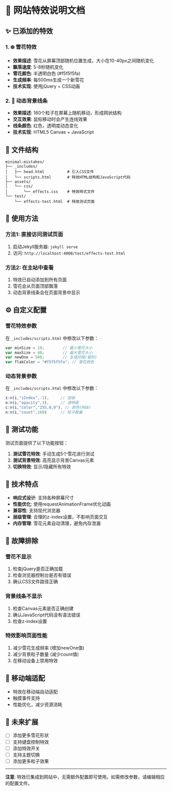 # 🎉 网站特效说明文档

## ✨ 已添加的特效

### 1. ❄️ 雪花特效
- **效果描述**: 雪花从屏幕顶部随机位置生成，大小在10-40px之间随机变化
- **飘落速度**: 5-8秒随机变化
- **雪花颜色**: 半透明白色 (#f5f5f5fa)
- **生成频率**: 每500ms生成一个新雪花
- **技术实现**: 使用jQuery + CSS动画

### 2. 🎨 动态背景线条
- **效果描述**: 160个粒子在屏幕上随机移动，形成网状结构
- **交互效果**: 鼠标移动时会产生连线效果
- **线条颜色**: 红色，透明度动态变化
- **技术实现**: HTML5 Canvas + JavaScript

## 📁 文件结构

```
minimal-mistakes/
├── _includes/
│   ├── head.html          # 引入CSS文件
│   └── scripts.html       # 特效HTML结构和JavaScript代码
├── assets/
│   └── css/
│       └── effects.css    # 特效样式文件
└── test/
    └── effects-test.html  # 特效测试页面
```

## 🚀 使用方法

### 方法1: 直接访问测试页面
1. 启动Jekyll服务器: `jekyll serve`
2. 访问: `http://localhost:4000/test/effects-test.html`

### 方法2: 在主站中查看
1. 特效已自动添加到所有页面
2. 雪花会从页面顶部飘落
3. 动态背景线条会在页面背景中显示

## ⚙️ 自定义配置

### 雪花特效参数
在 `_includes/scripts.html` 中修改以下参数：

```javascript
var minSize = 10;        // 最小雪花大小
var maxSize = 40;        // 最大雪花大小
var newOne = 500;        // 生成间隔(毫秒)
var flakColor = "#f5f5f5fa"; // 雪花颜色
```

### 动态背景参数
在 `_includes/scripts.html` 中修改以下参数：

```javascript
z:n(i,"zIndex",-1),     // 层级
o:n(i,"opacity",3),     // 透明度
c:n(i,"color","255,0,0"), // 颜色(RGB)
n:n(i,"count",160)      // 粒子数量
```

## 🎯 测试功能

测试页面提供了以下功能按钮：

1. **测试雪花特效**: 手动生成5个雪花进行测试
2. **测试背景特效**: 高亮显示背景Canvas元素
3. **切换特效**: 显示/隐藏所有特效

## 🔧 技术特点

- **响应式设计**: 支持各种屏幕尺寸
- **性能优化**: 使用requestAnimationFrame优化动画
- **兼容性**: 支持现代浏览器
- **层级管理**: 合理的z-index设置，不影响页面交互
- **内存管理**: 雪花元素自动清理，避免内存泄漏

## 🐛 故障排除

### 雪花不显示
1. 检查jQuery是否正确加载
2. 检查浏览器控制台是否有错误
3. 确认CSS文件路径正确

### 背景线条不显示
1. 检查Canvas元素是否正确创建
2. 确认JavaScript代码没有语法错误
3. 检查z-index设置

### 特效影响页面性能
1. 减少雪花生成频率 (增加newOne值)
2. 减少背景粒子数量 (减少count值)
3. 在移动设备上禁用特效

## 📱 移动端适配

- 特效在移动端自动适配
- 触摸事件支持
- 性能优化，减少资源消耗

## 🌟 未来扩展

- [ ] 添加更多雪花形状
- [ ] 支持键盘控制特效
- [ ] 添加特效开关
- [ ] 支持主题切换
- [ ] 添加更多粒子效果

---

**注意**: 特效已集成到网站中，无需额外配置即可使用。如需修改参数，请编辑相应的配置文件。 
